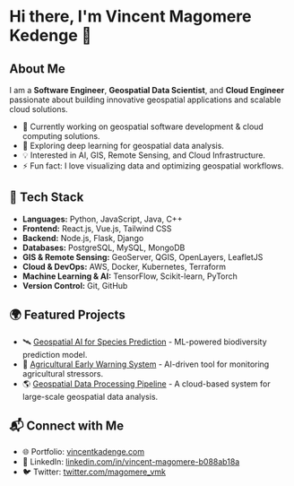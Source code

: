 # Hi there, I'm Vincent Magomere Kedenge 👋

## About Me
I am a **Software Engineer**, **Geospatial Data Scientist**, and **Cloud Engineer** passionate about building innovative geospatial applications and scalable cloud solutions.

- 🔭 Currently working on geospatial software development & cloud computing solutions.
- 🌱 Exploring deep learning for geospatial data analysis.
- 💡 Interested in AI, GIS, Remote Sensing, and Cloud Infrastructure.
- ⚡ Fun fact: I love visualizing data and optimizing geospatial workflows.

## 🔧 Tech Stack
- **Languages:** Python, JavaScript, Java, C++
- **Frontend:** React.js, Vue.js, Tailwind CSS
- **Backend:** Node.js, Flask, Django
- **Databases:** PostgreSQL, MySQL, MongoDB
- **GIS & Remote Sensing:** GeoServer, QGIS, OpenLayers, LeafletJS
- **Cloud & DevOps:** AWS, Docker, Kubernetes, Terraform
- **Machine Learning & AI:** TensorFlow, Scikit-learn, PyTorch
- **Version Control:** Git, GitHub

## 🌍 Featured Projects
- 🛰 [Geospatial AI for Species Prediction](#) - ML-powered biodiversity prediction model.
- 🌿 [Agricultural Early Warning System](#) - AI-driven tool for monitoring agricultural stressors.
- 🌎 [Geospatial Data Processing Pipeline](#) - A cloud-based system for large-scale geospatial data analysis.

## 📬 Connect with Me
- 🌐 Portfolio: [vincentkadenge.com](#)
- 💼 LinkedIn: [linkedin.com/in/vincent-magomere-b088ab18a](#)
- 🐦 Twitter: [twitter.com/magomere_vmk](#)
